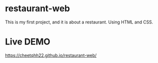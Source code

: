 # restaurant-web
This is my first project, and it is about a restaurant. Using HTML and CSS.

# Live DEMO
https://cheetqhh22.github.io/restaurant-web/
